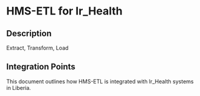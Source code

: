 # HMS-ETL for lr_Health

## Description

Extract, Transform, Load

## Integration Points

This document outlines how HMS-ETL is integrated with lr_Health systems in Liberia.
